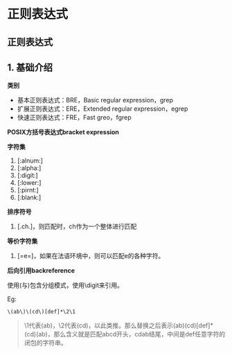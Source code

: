 # 正则表达式

## 正则表达式

## 1. 基础介绍

**类别**

* 基本正则表达式：BRE，Basic regular expression，grep 
* 扩展正则表达式：ERE，Extended regular expression，egrep
* 快速正则表达式：FRE，Fast greo，fgrep 

**POSIX方括号表达式bracket expression**

**字符集**

1. \[:alnum:\]
2. \[:alpha:\]
3. \[:digit:\]
4. \[:lower:\]
5. \[:pirnt:\]
6. \[:blank:\]

**排序符号**

1. \[.ch.\]，则匹配时，ch作为一个整体进行匹配

**等价字符集**

1. \[=e=\]，如果在法语环境中，则可以匹配e的各种字符。

**后向引用backreference**

使用\(与\)包含分组模式，使用\digit来引用。

Eg:

```text
\(ab\)\(cd\)[def]*\2\1
```

> \1代表\(ab\)，\2代表\(cd\)，以此类推。那么替换之后表示\(ab\)\(cd\)\[def\]\* \(cd\)\(ab\)，那么含义就是匹配abcd开头，cdab结尾，中间是def任意字符的闭包的字符串。

